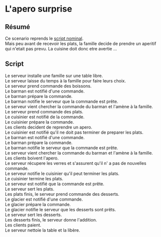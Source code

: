 L'apero surprise
================

Résumé
------

Ce scenario reprends le [script nominal](./2018_09_12_Script_Nominal.md).  
Mais peu avant de recevoir les plats, la famille decide de prendre un aperitif qui n'etait pas prevu. La cuisine doit donc etre avertie ...

Script
------

Le serveur installe une famille sur une table libre.  
Le serveur laisse du temps à la famille pour faire leurs choix.  
Le serveur prend commande des boissons.  
Le barman est notifié d'une commande.  
Le barman prépare la commande.  
Le barman notifie le serveur que la commande est prête.  
Le serveur vient chercher la commande du barman et l'amène à la famille.  
Le serveur prend commande des plats.  
Le cuisinier est notifié de la commande.  
Le cuisinier prépare la commande.  
Les clients decident de reprendre un apero.  
Le cuisinier est notifié qu'il ne doit pas terminer de preparer les plats.  
Le barman est notifié d'une commande.  
Le barman prépare la commande.  
Le barman notifie le serveur que la commande est prête.  
Le serveur vient chercher la commande du barman et l'amène à la famille.  
Les clients boivent l'apero.  
Le serveur récupere les verres et s'assurent qu'il n' a pas de nouvelles commande.  
Le serveur notifie le cuisinier qu'il peut terminer les plats.  
Le cuisinier termine les plats.  
Le serveur est notifié que la commande est prête.  
Le serveur sert les plats.  
Les plats finis, le serveur prend commande des desserts.  
Le glacier est notifié d'une commande.  
Le glacier prépare la commande.  
Le glacier notifie le serveur que les desserts sont prêts.  
Le serveur sert les desserts.  
Les desserts finis, le serveur donne l'addition.  
Les clients paient.  
Le serveur nettoie la table et la libère.
